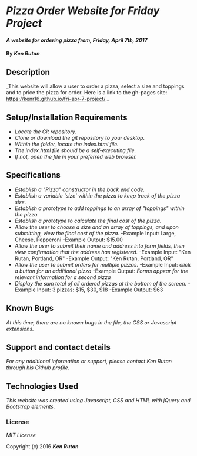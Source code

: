 # _Pizza Order Website for Friday Project_

#### _A website for ordering pizza from, Friday, April 7th, 2017_

#### By _**Ken Rutan**_

## Description

_This website will allow a user to order a pizza, select a size and toppings and to price the pizza for order.  Here is a link to the gh-pages site: https://kenr16.github.io/fri-apr-7-project/ _

## Setup/Installation Requirements

* _Locate the Git repository._
* _Clone or download the git repository to your desktop._
* _Within the folder, locate the index.html file._
* _The index.html file should be a self-executing file._
* _If not, open the file in your preferred web browser._

## Specifications

* _Establish a "Pizza" constructor in the back end code._
* _Establish a variable 'size' within the pizza to keep track of the pizza size._
* _Establish a prototype to add toppings to an array of "toppings" within the pizza._
* _Establish a prototype to calculate the final cost of the pizza._
* _Allow the user to choose a size and an array of toppings, and upon submitting, view the final cost of the pizza._
    -Example Input: Large, Cheese, Pepperoni
    -Example Output: $15.00
* _Allow the user to submit their name and address into form fields, then view confirmation that the address has registered._
    -Example Input: "Ken Rutan, Portland, OR"
    -Example Output: "Ken Rutan, Portland, OR"
* _Allow the user to submit orders for multiple pizzas._
    -Example Input: *click a button for an additional pizza*
    -Example Output: *Forms appear for the relevant information for a second pizza*
* _Display the sum total of all ordered pizzas at the bottom of the screen._
    -Example Input: 3 pizzas: $15, $30, $18
    -Example Output: $63

## Known Bugs

_At this time, there are no known bugs in the file, the CSS or Javascript extensions._

## Support and contact details

_For any additional information or support, please contact Ken Rutan through his Github profile._

## Technologies Used

_This website was created using Javascript, CSS and HTML with jQuery and Bootstrap elements._

### License

*MIT License*

Copyright (c) 2016 **_Ken Rutan_**
